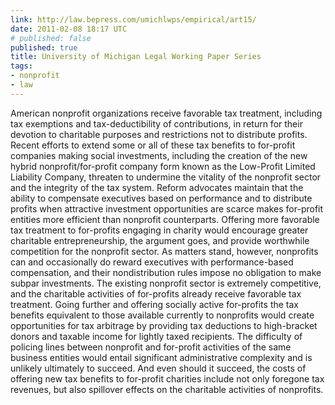 ```yaml
---
link: http://law.bepress.com/umichlwps/empirical/art15/
date: 2011-02-08 18:17 UTC
# published: false
published: true
title: University of Michigan Legal Working Paper Series
tags:
- nonprofit
- law
---
```


American nonprofit organizations receive favorable tax treatment, including tax exemptions and tax-deductibility of contributions, in return for their devotion to charitable purposes and restrictions not to distribute profits. Recent efforts to extend some or all of these tax benefits to for-profit companies making social investments, including the creation of the new hybrid nonprofit/for-profit company form known as the Low-Profit Limited Liability Company, threaten to undermine the vitality of the nonprofit sector and the integrity of the tax system.
Reform advocates maintain that the ability to compensate executives based on performance and to distribute profits when attractive investment opportunities are scarce makes for-profit entities more efficient than nonprofit counterparts. Offering more favorable tax treatment to for-profits engaging in charity would encourage greater charitable entrepreneurship, the argument goes, and provide worthwhile competition for the nonprofit sector. As matters stand, however, nonprofits can and occasionally do reward executives with performance-based compensation, and their nondistribution rules impose no obligation to make subpar investments. The existing nonprofit sector is extremely competitive, and the charitable activities of for-profits already receive favorable tax treatment. Going further and offering socially active for-profits the tax benefits equivalent to those available currently to nonprofits would create opportunities for tax arbitrage by providing tax deductions to high-bracket donors and taxable income for lightly taxed recipients. The difficulty of policing lines between nonprofit and for-profit activities of the same business entities would entail significant administrative complexity and is unlikely ultimately to succeed. And even should it succeed, the costs of offering new tax benefits to for-profit charities include not only foregone tax revenues, but also spillover effects on the charitable activities of nonprofits.
